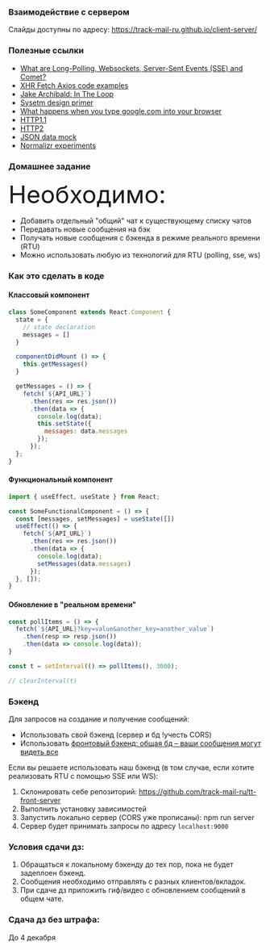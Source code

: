 ### Взаимодействие с сервером

Слайды доступны по адресу: https://track-mail-ru.github.io/client-server/

### Полезные ссылки

* [What are Long-Polling, Websockets, Server-Sent Events (SSE) and Comet?](https://stackoverflow.com/a/12855533/3984110)
* [XHR Fetch Axios code examples](https://github.com/academind/xhr-fetch-axios-intro/tree/master)
* [Jake Archibald: In The Loop](https://www.youtube.com/watch?v=cCOL7MC4Pl0&vl=iw)
* [Sysetm design primer](https://github.com/donnemartin/system-design-primer)
* [What happens when you type google.com into your browser](https://github.com/alex/what-happens-when)
* [HTTP1.1](https://tools.ietf.org/html/rfc7231)
* [HTTP2](https://tools.ietf.org/html/rfc7540)
* [JSON data mock](https://www.json-generator.com/)
* [Normalizr experiments](https://stackblitz.com/edit/normalizr-playground-jzc2zj?file=index.ts)

### Домашнее задание

<font size="30px">Необходимо:</font>

* Добавить отдельный "общий" чат к существующему списку чатов
* Передавать новые сообщения на бэк
* Получать новые сообщения с бэкенда в режиме реального времени (RTU)
* Можно использовать любую из технологий для RTU (polling, sse, ws)

### Как это сделать в коде

#### Классовый компонент

```js
class SomeComponent extends React.Component {
  state = {
    // state declaration
    messages = []
  }

  componentDidMount () => {
    this.getMessages()
  }

  getMessages = () => {
    fetch(`${API_URL}`)
      .then(res => res.json())
      .then(data => {
        console.log(data);
        this.setState({
          messages: data.messages
        });
      });
  };
}
```

#### Функциональный компонент

```js
import { useEffect, useState } from React;

const SomeFunctionalComponent = () => {
  const [messages, setMessages] = useState([])
  useEffect(() => {
    fetch(`${API_URL}`)
      .then(res => res.json())
      .then(data => {
        console.log(data);
        setMessages(data.messages)
      });
  }, []);
}
```

#### Обновление в "реальном времени"

```js
const pollItems = () => {
  fetch(`${API_URL}?key=value&another_key=another_value`)
    .then(resp => resp.json())
    .then(data => console.log(data));
}

const t = setInterval(() => pollItems(), 3000);

// clearInterval(t)
```
 
### Бэкенд

Для запросов на создание и получение сообщений:

* Использовать свой бэкенд (сервер и бд !учесть CORS)
* Использовать [фронтовый бэкенд: общая бд – ваши сообщения могут видеть все](https://github.com/track-mail-ru/tt-front-server)

Если вы решаете использовать наш бэкенд (в том случае, если хотите реализовать RTU с помощью SSE или WS):

1. Склонировать себе репозиторий: https://github.com/track-mail-ru/tt-front-server
1. Выполнить установку зависимостей
1. Запустить локально сервер (CORS уже прописаны): npm run server
1. Сервер будет принимать запросы по адресу `localhost:9000`

### Условия сдачи дз:

1. Обращаться к локальному бэкенду до тех пор, пока не будет задеплоен бэкенд.
1. Сообщения необходимо отправлять с разных клиентов/вкладок.
1. При сдаче дз приложить гиф/видео с обновлением сообщений в общем чате.

### Сдача дз без штрафа:

До 4 декабря
